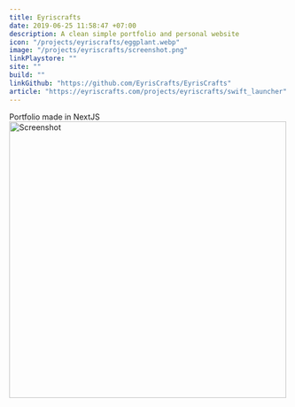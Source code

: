 ```yaml
---
title: Eyriscrafts
date: 2019-06-25 11:58:47 +07:00
description: A clean simple portfolio and personal website
icon: "/projects/eyriscrafts/eggplant.webp"
image: "/projects/eyriscrafts/screenshot.png"
linkPlaystore: ""
site: ""
build: ""
linkGithub: "https://github.com/EyrisCrafts/EyrisCrafts"
article: "https://eyriscrafts.com/projects/eyriscrafts/swift_launcher"
---
```


<div class="flex flex-col items-center gap-4 mb-10"> 
Portfolio made in NextJS
  <img src="/projects/eyriscrafts/screenshot.png" width='500px' alt="Screenshot"  class="hover:scale-150">
</div>




